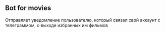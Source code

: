 ## Bot for movies
Отправляет уведомление пользователю, который связал свой аккаунт с телеграммом, о выходе избранных им фильмов